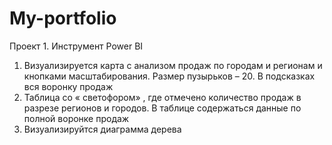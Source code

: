 # My-portfolio
Проект 1.
Инструмент Power BI
1. Визуализируется карта с анализом продаж по городам и регионам и кнопками масштабирования. 
Размер пузырьков – 20. В подсказках вся воронку продаж
2. Таблица со « светофором» , где отмечено количество продаж в 
разрезе регионов и городов. В таблице содержаться данные по полной воронке продаж
3. Визуализируйтся диаграмма дерева
